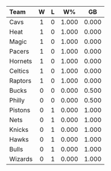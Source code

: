 | Team                             |  W  |  L  |  W%   |  GB   |
|:---------------------------------|:---:|:---:|:-----:|:-----:|
| [](/r/clevelandcavs) Cavs        |  1  |  0  | 1.000 | 0.000 |
| [](/r/heat) Heat                 |  1  |  0  | 1.000 | 0.000 |
| [](/r/orlandomagic) Magic        |  1  |  0  | 1.000 | 0.000 |
| [](/r/pacers) Pacers             |  1  |  0  | 1.000 | 0.000 |
| [](/r/charlottehornets) Hornets  |  1  |  0  | 1.000 | 0.000 |
| [](/r/bostonceltics) Celtics     |  1  |  0  | 1.000 | 0.000 |
| [](/r/torontoraptors) Raptors    |  1  |  0  | 1.000 | 0.000 |
| [](/r/mkebucks) Bucks            |  0  |  0  | 0.000 | 0.500 |
| [](/r/sixers) Philly             |  0  |  0  | 0.000 | 0.500 |
| [](/r/detroitpistons) Pistons    |  0  |  1  | 0.000 | 1.000 |
| [](/r/gonets) Nets               |  0  |  1  | 0.000 | 1.000 |
| [](/r/nyknicks) Knicks           |  0  |  1  | 0.000 | 1.000 |
| [](/r/atlantahawks) Hawks        |  0  |  1  | 0.000 | 1.000 |
| [](/r/chicagobulls) Bulls        |  0  |  1  | 0.000 | 1.000 |
| [](/r/washingtonwizards) Wizards |  0  |  1  | 0.000 | 1.000 |